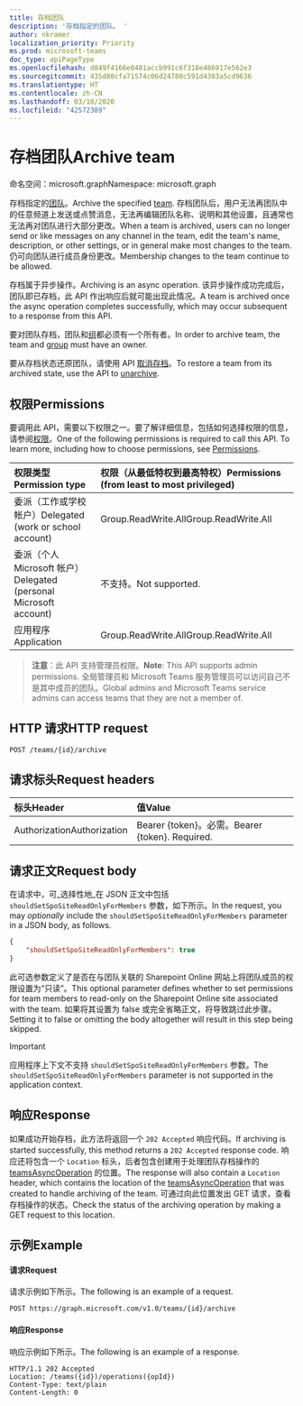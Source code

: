 ```yaml
---
title: 存档团队
description: '存档指定的团队。 '
author: nkramer
localization_priority: Priority
ms.prod: microsoft-teams
doc_type: apiPageType
ms.openlocfilehash: d849f4166e0481accb991c6f318e486917e562e3
ms.sourcegitcommit: 435d80cfa71574c06d24780c591d4303a5cd9636
ms.translationtype: HT
ms.contentlocale: zh-CN
ms.lasthandoff: 03/10/2020
ms.locfileid: "42572389"
---
```

# <a name="archive-team"></a><span data-ttu-id="390b6-103">存档团队</span><span class="sxs-lookup"><span data-stu-id="390b6-103">Archive team</span></span>

<span data-ttu-id="390b6-104">命名空间：microsoft.graph</span><span class="sxs-lookup"><span data-stu-id="390b6-104">Namespace: microsoft.graph</span></span>

<span data-ttu-id="390b6-105">存档指定的[团队](../resources/team.md)。</span><span class="sxs-lookup"><span data-stu-id="390b6-105">Archive the specified [team](../resources/team.md).</span></span> <span data-ttu-id="390b6-106">存档团队后，用户无法再团队中的任意频道上发送或点赞消息，无法再编辑团队名称、说明和其他设置，且通常也无法再对团队进行大部分更改。</span><span class="sxs-lookup"><span data-stu-id="390b6-106">When a team is archived, users can no longer send or like messages on any channel in the team, edit the team's name, description, or other settings, or in general make most changes to the team.</span></span>
<span data-ttu-id="390b6-107">仍可向团队进行成员身份更改。</span><span class="sxs-lookup"><span data-stu-id="390b6-107">Membership changes to the team continue to be allowed.</span></span>

<span data-ttu-id="390b6-108">存档属于异步操作。</span><span class="sxs-lookup"><span data-stu-id="390b6-108">Archiving is an async operation.</span></span> <span data-ttu-id="390b6-109">该异步操作成功完成后，团队即已存档，此 API 作出响应后就可能出现此情况。</span><span class="sxs-lookup"><span data-stu-id="390b6-109">A team is archived once the async operation completes successfully, which may occur subsequent to a response from this API.</span></span>

<span data-ttu-id="390b6-110">要对团队存档，团队和[组](../resources/group.md)都必须有一个所有者。</span><span class="sxs-lookup"><span data-stu-id="390b6-110">In order to archive team, the team and [group](../resources/group.md) must have an owner.</span></span>

<span data-ttu-id="390b6-111">要从存档状态还原团队，请使用 API [取消存档](team-unarchive.md)。</span><span class="sxs-lookup"><span data-stu-id="390b6-111">To restore a team from its archived state, use the API to [unarchive](team-unarchive.md).</span></span>

## <a name="permissions"></a><span data-ttu-id="390b6-112">权限</span><span class="sxs-lookup"><span data-stu-id="390b6-112">Permissions</span></span>
<span data-ttu-id="390b6-p103">要调用此 API，需要以下权限之一。要了解详细信息，包括如何选择权限的信息，请参阅[权限](/graph/permissions-reference)。</span><span class="sxs-lookup"><span data-stu-id="390b6-p103">One of the following permissions is required to call this API. To learn more, including how to choose permissions, see [Permissions](/graph/permissions-reference).</span></span>

|<span data-ttu-id="390b6-115">权限类型</span><span class="sxs-lookup"><span data-stu-id="390b6-115">Permission type</span></span>      | <span data-ttu-id="390b6-116">权限（从最低特权到最高特权）</span><span class="sxs-lookup"><span data-stu-id="390b6-116">Permissions (from least to most privileged)</span></span>              |
|:--------------------|:---------------------------------------------------------|
|<span data-ttu-id="390b6-117">委派（工作或学校帐户）</span><span class="sxs-lookup"><span data-stu-id="390b6-117">Delegated (work or school account)</span></span> | <span data-ttu-id="390b6-118">Group.ReadWrite.All</span><span class="sxs-lookup"><span data-stu-id="390b6-118">Group.ReadWrite.All</span></span>    |
|<span data-ttu-id="390b6-119">委派（个人 Microsoft 帐户）</span><span class="sxs-lookup"><span data-stu-id="390b6-119">Delegated (personal Microsoft account)</span></span> | <span data-ttu-id="390b6-120">不支持。</span><span class="sxs-lookup"><span data-stu-id="390b6-120">Not supported.</span></span>    |
|<span data-ttu-id="390b6-121">应用程序</span><span class="sxs-lookup"><span data-stu-id="390b6-121">Application</span></span> | <span data-ttu-id="390b6-122">Group.ReadWrite.All</span><span class="sxs-lookup"><span data-stu-id="390b6-122">Group.ReadWrite.All</span></span>    |

> <span data-ttu-id="390b6-123">**注意**：此 API 支持管理员权限。</span><span class="sxs-lookup"><span data-stu-id="390b6-123">**Note**: This API supports admin permissions.</span></span> <span data-ttu-id="390b6-124">全局管理员和 Microsoft Teams 服务管理员可以访问自己不是其中成员的团队。</span><span class="sxs-lookup"><span data-stu-id="390b6-124">Global admins and Microsoft Teams service admins can access teams that they are not a member of.</span></span>

## <a name="http-request"></a><span data-ttu-id="390b6-125">HTTP 请求</span><span class="sxs-lookup"><span data-stu-id="390b6-125">HTTP request</span></span>
<!-- { "blockType": "ignored" } -->
```http
POST /teams/{id}/archive
```
## <a name="request-headers"></a><span data-ttu-id="390b6-126">请求标头</span><span class="sxs-lookup"><span data-stu-id="390b6-126">Request headers</span></span>
| <span data-ttu-id="390b6-127">标头</span><span class="sxs-lookup"><span data-stu-id="390b6-127">Header</span></span>       | <span data-ttu-id="390b6-128">值</span><span class="sxs-lookup"><span data-stu-id="390b6-128">Value</span></span> |
|:---------------|:--------|
| <span data-ttu-id="390b6-129">Authorization</span><span class="sxs-lookup"><span data-stu-id="390b6-129">Authorization</span></span>  | <span data-ttu-id="390b6-p105">Bearer {token}。必需。</span><span class="sxs-lookup"><span data-stu-id="390b6-p105">Bearer {token}. Required.</span></span>  |

## <a name="request-body"></a><span data-ttu-id="390b6-132">请求正文</span><span class="sxs-lookup"><span data-stu-id="390b6-132">Request body</span></span>
<span data-ttu-id="390b6-133">在请求中，可_选择性地_在 JSON 正文中包括 `shouldSetSpoSiteReadOnlyForMembers` 参数，如下所示。</span><span class="sxs-lookup"><span data-stu-id="390b6-133">In the request, you may _optionally_ include the `shouldSetSpoSiteReadOnlyForMembers` parameter in a JSON body, as follows.</span></span>
```JSON
{
    "shouldSetSpoSiteReadOnlyForMembers": true
}
```
<span data-ttu-id="390b6-134">此可选参数定义了是否在与团队关联的 Sharepoint Online 网站上将团队成员的权限设置为“只读”。</span><span class="sxs-lookup"><span data-stu-id="390b6-134">This optional parameter defines whether to set permissions for team members to read-only on the Sharepoint Online site associated with the team.</span></span> <span data-ttu-id="390b6-135">如果将其设置为 false 或完全省略正文，将导致跳过此步骤。</span><span class="sxs-lookup"><span data-stu-id="390b6-135">Setting it to false or omitting the body altogether will result in this step being skipped.</span></span>

>[!IMPORTANT]
><span data-ttu-id="390b6-136">应用程序上下文不支持 `shouldSetSpoSiteReadOnlyForMembers` 参数。</span><span class="sxs-lookup"><span data-stu-id="390b6-136">The `shouldSetSpoSiteReadOnlyForMembers` parameter is not supported in the application context.</span></span>

## <a name="response"></a><span data-ttu-id="390b6-137">响应</span><span class="sxs-lookup"><span data-stu-id="390b6-137">Response</span></span>

<span data-ttu-id="390b6-138">如果成功开始存档，此方法将返回一个 `202 Accepted` 响应代码。</span><span class="sxs-lookup"><span data-stu-id="390b6-138">If archiving is started successfully, this method returns a `202 Accepted` response code.</span></span> <span data-ttu-id="390b6-139">响应还将包含一个 `Location` 标头，后者包含创建用于处理团队存档操作的 [teamsAsyncOperation](../resources/teamsasyncoperation.md) 的位置。</span><span class="sxs-lookup"><span data-stu-id="390b6-139">The response will also contain a `Location` header, which contains the location of the [teamsAsyncOperation](../resources/teamsasyncoperation.md) that was created to handle archiving of the team.</span></span> <span data-ttu-id="390b6-140">可通过向此位置发出 GET 请求，查看存档操作的状态。</span><span class="sxs-lookup"><span data-stu-id="390b6-140">Check the status of the archiving operation by making a GET request to this location.</span></span>

## <a name="example"></a><span data-ttu-id="390b6-141">示例</span><span class="sxs-lookup"><span data-stu-id="390b6-141">Example</span></span>
#### <a name="request"></a><span data-ttu-id="390b6-142">请求</span><span class="sxs-lookup"><span data-stu-id="390b6-142">Request</span></span>
<span data-ttu-id="390b6-143">请求示例如下所示。</span><span class="sxs-lookup"><span data-stu-id="390b6-143">The following is an example of a request.</span></span>
<!-- {
  "blockType": "ignored",
  "name": "archive_team"
}-->
```http
POST https://graph.microsoft.com/v1.0/teams/{id}/archive
```
#### <a name="response"></a><span data-ttu-id="390b6-144">响应</span><span class="sxs-lookup"><span data-stu-id="390b6-144">Response</span></span>
<span data-ttu-id="390b6-145">响应示例如下所示。</span><span class="sxs-lookup"><span data-stu-id="390b6-145">The following is an example of a response.</span></span>
```http
HTTP/1.1 202 Accepted
Location: /teams({id})/operations({opId})
Content-Type: text/plain
Content-Length: 0
```
<!-- uuid: e848414b-4669-4484-ac36-1504c58a3fb8
2015-10-25 14:57:30 UTC -->
<!-- {
  "type": "#page.annotation",
  "description": "Archive team",
  "keywords": "",
  "section": "documentation",
  "tocPath": ""
}-->
